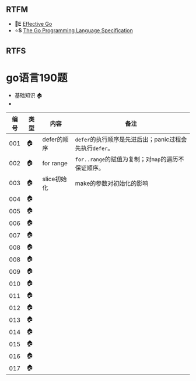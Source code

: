 ## RTFM
- 🌛**E** [Effective Go](https://golang.org/doc/effective_go)
- ⭐️**S** [The Go Programming Language Specification](https://golang.org/ref/spec) 
## RTFS

# go语言190题
- 基础知识 🏠
- 

| 编号 | 类型  | 内容        | 备注  | 
| --- | ---  | ----------  | ---- |
| 001 | 🏠   | defer的顺序  | `defer`的执行顺序是先进后出；panic过程会先执行`defer`。 |
| 002 | 🏠   | for range   | `for..range`的赋值为复制；对`map`的遍历不保证顺序。 |
| 003 | 🏠   | slice初始化  | make的参数对初始化的影响 |
| 004 | 🏠   | | |
| 005 | 🏠   | | |
| 006 | 🏠   | | |
| 007 | 🏠   | | |
| 008 | 🏠   | | |
| 008 | 🏠   | | |
| 009 | 🏠   | | |
| 010 | 🏠   | | |
| 011 | 🏠   | | |
| 012 | 🏠   | | |
| 013 | 🏠   | | |
| 014 | 🏠   | | |
| 015 | 🏠   | | |
| 016 | 🏠   | | |
| 017 | 🏠   | | |
